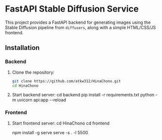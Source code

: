# FastAPI Stable Diffusion Service

This project provides a FastAPI backend for generating images using the Stable Diffusion pipeline from `diffusers`, along with a simple HTML/CSS/JS frontend.

## Installation

### Backend
1. Clone the repository:
   ```sh
   git clone https://github.com/atkw312/HinaChono.git
   cd HinaChono

2. Start backend server:
   cd backend
   pip install -r requirements.txt
   python -m uvicorn api:app --reload
   
### Frontend
1. Start frontend server:
   cd HinaChono
   cd frontend

   npm install -g serve
   serve -s . -l 5500
